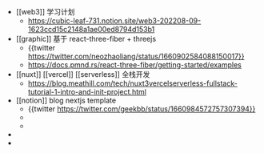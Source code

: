 - [[web3]] 学习计划
	- https://cubic-leaf-731.notion.site/web3-202208-09-1623ccd15c2148a1ae00ed8794d153b1
- [[graphic]] 基于 react-three-fiber + threejs
	- {{twitter https://twitter.com/neozhaoliang/status/1660902584088150017}}
	- https://docs.pmnd.rs/react-three-fiber/getting-started/examples
- [[nuxt]] [[vercel]] [[serverless]] 全栈开发
	- https://blog.meathill.com/tech/nuxt3vercelserverless-fullstack-tutorial-1-intro-and-init-project.html
- [[notion]] blog nextjs template
	- {{twitter https://twitter.com/geekbb/status/1660984572757307394}}
	-
	-
-
-